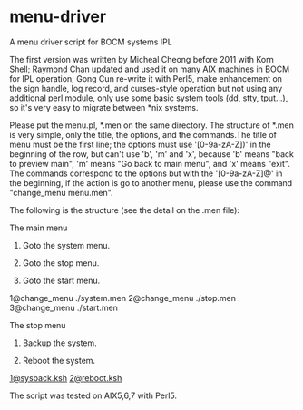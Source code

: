 # menu-driver
A menu driver script for BOCM systems IPL

The first version was written by Micheal Cheong before 2011 with Korn Shell;
Raymond Chan updated and used it on many AIX machines in BOCM for IPL operation;
Gong Cun re-write it with Perl5, make enhancement on the sign handle, log record, and curses-style operation but not using any additional perl module, only use some basic system tools (dd, stty, tput...), so it's very easy to migrate between *nix systems.

Please put the menu.pl, *.men on the same directory. The structure of *.men is very simple, only the title, the options, and the commands.The title of menu must be the first line; the options must use '[0-9a-zA-Z])' in the beginning of the row, but can't use 'b', 'm' and 'x', because 'b' means "back to preview main", 'm' means "Go back to main menu", and 'x' means "exit". The commands correspond to the options but with the '[0-9a-zA-Z]@' in the beginning, if the action is go to another menu, please use the command "change_menu menu.men".

The following is the structure (see the detail on the .men file):

The main menu

1) Goto the system menu.

2) Goto the stop menu.

3) Goto the start menu.

1@change_menu ./system.men
2@change_menu ./stop.men
3@change_menu ./start.men

The stop menu

1) Backup the system.

2) Reboot the system.

1@sysback.ksh
2@reboot.ksh


The script was tested on AIX5,6,7 with Perl5.

